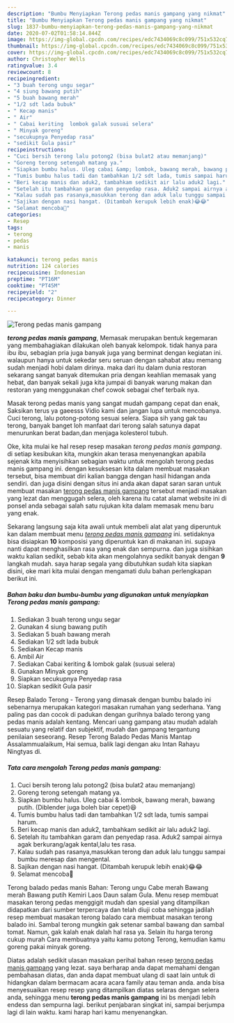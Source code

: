 ```yaml
---
description: "Bumbu Menyiapkan Terong pedas manis gampang yang nikmat"
title: "Bumbu Menyiapkan Terong pedas manis gampang yang nikmat"
slug: 1837-bumbu-menyiapkan-terong-pedas-manis-gampang-yang-nikmat
date: 2020-07-02T01:58:14.844Z
image: https://img-global.cpcdn.com/recipes/edc7434069c8c099/751x532cq70/terong-pedas-manis-gampang-foto-resep-utama.jpg
thumbnail: https://img-global.cpcdn.com/recipes/edc7434069c8c099/751x532cq70/terong-pedas-manis-gampang-foto-resep-utama.jpg
cover: https://img-global.cpcdn.com/recipes/edc7434069c8c099/751x532cq70/terong-pedas-manis-gampang-foto-resep-utama.jpg
author: Christopher Wells
ratingvalue: 3.4
reviewcount: 8
recipeingredient:
- "3 buah terong ungu segar"
- "4 siung bawang putih"
- "5 buah bawang merah"
- "1/2 sdt lada bubuk"
- " Kecap manis"
- " Air"
- " Cabai keriting  lombok galak susuai selera"
- " Minyak goreng"
- "secukupnya Penyedap rasa"
- "sedikit Gula pasir"
recipeinstructions:
- "Cuci bersih terong lalu potong2 (bisa bulat2 atau memanjang)"
- "Goreng terong setengah matang ya."
- "Siapkan bumbu halus. Uleg cabai &amp; lombok, bawang merah, bawang putih. (Diblender juga boleh biar cepet)😆"
- "Tumis bumbu halus tadi dan tambahkan 1/2 sdt lada, tumis sampai harum."
- "Beri kecap manis dan aduk2, tambahkam sedikit air lalu aduk2 lagi."
- "Setelah itu tambahkan garam dan penyedap rasa. Aduk2 sampai airnya agak berkurang/agak kental,lalu tes rasa."
- "Kalau sudah pas rasanya,masukkan terong dan aduk lalu tunggu sampai bumbu meresap dan mengental."
- "Sajikan dengan nasi hangat. (Ditambah kerupuk lebih enak)😂😂"
- "Selamat mencoba💪"
categories:
- Resep
tags:
- terong
- pedas
- manis

katakunci: terong pedas manis 
nutrition: 124 calories
recipecuisine: Indonesian
preptime: "PT16M"
cooktime: "PT45M"
recipeyield: "2"
recipecategory: Dinner

---
```



![Terong pedas manis gampang](https://img-global.cpcdn.com/recipes/edc7434069c8c099/751x532cq70/terong-pedas-manis-gampang-foto-resep-utama.jpg)

<b><i>terong pedas manis gampang</i></b>, Memasak merupakan bentuk kegemaran yang membahagiakan dilakukan oleh banyak kelompok. tidak hanya para ibu ibu, sebagian pria juga banyak juga yang berminat dengan kegiatan ini. walaupun hanya untuk sekedar seru seruan dengan sahabat atau memang sudah menjadi hobi dalam dirinya. maka dari itu dalam dunia restoran sekarang sangat banyak ditemukan pria dengan keahlian memasak yang hebat, dan banyak sekali juga kita jumpai di banyak warung makan dan restoran yang menggunakan chef cowok sebagai chef terbaik nya.

Masak terong pedas manis yang sangat mudah gampang cepat dan enak, Saksikan terus ya gaeesss Vidio kami dan jangan lupa untuk mencobanya. Cuci terong, lalu potong-potong sesuai selera. Siapa sih yang gak tau terong, banyak banget loh manfaat dari terong salah satunya dapat menurunkan berat badan,dan menjaga kolesterol tubuh.

Oke, kita mulai ke hal resep resep masakan <i>terong pedas manis gampang</i>. di setiap kesibukan kita, mungkin akan terasa menyenangkan apabila sejenak kita menyisihkan sebagian waktu untuk mengolah terong pedas manis gampang ini. dengan kesuksesan kita dalam membuat masakan tersebut, bisa membuat diri kalian bangga dengan hasil hidangan anda sendiri. dan juga disini dengan situs ini anda akan dapat saran saran untuk membuat masakan <u>terong pedas manis gampang</u> tersebut menjadi masakan yang lezat dan menggugah selera, oleh karena itu catat alamat website ini di ponsel anda sebagai salah satu rujukan kita dalam memasak menu baru yang enak.


Sekarang langsung saja kita awali untuk membeli alat alat yang diperuntuk kan dalam membuat menu <u><i>terong pedas manis gampang</i></u> ini. setidaknya bisa disiapkan <b>10</b> komposisi yang diperuntuk kan di makanan ini. supaya nanti dapat menghasilkan rasa yang enak dan sempurna. dan juga sisihkan waktu kalian sedikit, sebab kita akan mengolahnya sedikit banyak dengan <b>9</b> langkah mudah. saya harap segala yang dibutuhkan sudah kita siapkan disini, oke mari kita mulai dengan mengamati dulu bahan perlengkapan berikut ini.

<!--inarticleads1-->

##### Bahan baku dan bumbu-bumbu yang digunakan untuk menyiapkan Terong pedas manis gampang:

1. Sediakan 3 buah terong ungu segar
1. Gunakan 4 siung bawang putih
1. Sediakan 5 buah bawang merah
1. Sediakan 1/2 sdt lada bubuk
1. Sediakan  Kecap manis
1. Ambil  Air
1. Sediakan  Cabai keriting &amp; lombok galak (susuai selera)
1. Gunakan  Minyak goreng
1. Siapkan secukupnya Penyedap rasa
1. Siapkan sedikit Gula pasir


Resep Balado Terong - Terong yang dimasak dengan bumbu balado ini sebenarnya merupakan kategori masakan rumahan yang sederhana. Yang paling pas dan cocok di padukan dengan gurihnya balado terong yang pedas manis adalah kentang. Mencari uang gampang atau mudah adalah sesuatu yang relatif dan subjektif, mudah dan gampang tergantung penilaian seseorang. Resep Terong Balado Pedas Manis Mantap Assalammualaikum, Hai semua, balik lagi dengan aku Intan Rahayu Ningtyas di. 

<!--inarticleads2-->

##### Tata cara mengolah Terong pedas manis gampang:

1. Cuci bersih terong lalu potong2 (bisa bulat2 atau memanjang)
1. Goreng terong setengah matang ya.
1. Siapkan bumbu halus. Uleg cabai &amp; lombok, bawang merah, bawang putih. (Diblender juga boleh biar cepet)😆
1. Tumis bumbu halus tadi dan tambahkan 1/2 sdt lada, tumis sampai harum.
1. Beri kecap manis dan aduk2, tambahkam sedikit air lalu aduk2 lagi.
1. Setelah itu tambahkan garam dan penyedap rasa. Aduk2 sampai airnya agak berkurang/agak kental,lalu tes rasa.
1. Kalau sudah pas rasanya,masukkan terong dan aduk lalu tunggu sampai bumbu meresap dan mengental.
1. Sajikan dengan nasi hangat. (Ditambah kerupuk lebih enak)😂😂
1. Selamat mencoba💪


Terong balado pedas manis Bahan: Terong ungu Cabe merah Bawang merah Bawang putih Kemiri Laos Daun salam Gula. Menu resep membuat masakan terong pedas menggigit mudah dan spesial yang ditampilkan didapatkan dari sumber terpercaya dan telah diuji coba sehingga jadilah resep membuat masakan terong balado cara membuat masakan terong balado ini. Sambal terong mungkin gak setenar sambal bawang dan sambal tomat. Namun, gak kalah enak dalah hal rasa ya. Selain itu harga terong cukup murah Cara membuatnya yaitu kamu potong Terong, kemudian kamu goreng pakai minyak goreng. 

Diatas adalah sedikit ulasan masakan perihal bahan resep <u>terong pedas manis gampang</u> yang lezat. saya berharap anda dapat memahami dengan pembahasan diatas, dan anda dapat membuat ulang di saat lain untuk di hidangkan dalam bermacam acara acara family atau teman anda. anda bisa menyesuaikan resep resep yang ditampilkan diatas selaras dengan selera anda, sehingga menu <b>terong pedas manis gampang</b> ini bs menjadi lebih endess dan sempurna lagi. berikut penjabaran singkat ini, sampai berjumpa lagi di lain waktu. kami harap hari kamu menyenangkan.
